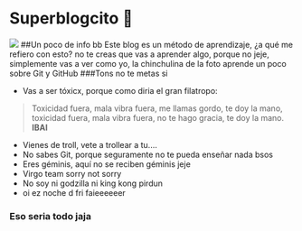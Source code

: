 # Superblogcito 🎈
![](https://i.imgur.com/H1kBAD1.jpg)
##Un poco de info bb
Este blog es un método de aprendizaje, ¿a qué me refiero con esto?
no te creas que vas a aprender algo, porque no jeje, simplemente vas a ver como yo, la chinchulina de la foto aprende un poco sobre Git y GitHub
###Tons no te metas si
- Vas a ser tóxicx, porque como diria el gran filatropo:

> Toxicidad fuera, mala vibra fuera, me llamas gordo, te doy la mano, toxicidad fuera, mala vibra fuera, no te hago gracia, te doy la mano. **IBAI**

- Vienes de troll, vete a trollear a tu....
- No sabes Git, porque seguramente no te pueda enseñar nada bsos
- Eres géminis, aquí no se reciben géminis jeje
- Virgo team sorry not sorry
- No soy ni godzilla ni king kong pirdun
- oi ez noche d fri faieeeeeer

### Eso seria todo jaja